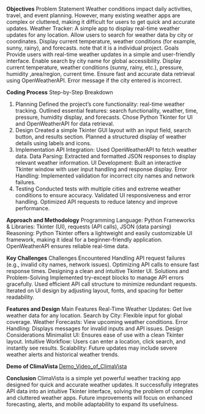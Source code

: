 <b>Objectives</b>
Problem Statement
Weather conditions impact daily activities, travel, and event planning. However, many existing weather apps are complex or cluttered, making it difficult for users to get quick and accurate updates.
Weather Tracker: A simple app to display real-time weather updates for any location. Allow users to search for weather data by city or coordinates. Display current temperature, weather conditions (for example, sunny, rainy), and forecasts. note that it is a individual project.
Goals
Provide users with real-time weather updates in a simple and user-friendly interface.
Enable search by city name  for global accessibility.
Display current temperature, weather conditions (sunny, rainy, etc.), pressure, humidity ,area/region, current time.
Ensure fast and accurate data retrieval using OpenWeatherAPI.
Error message if the city entered is incorrect.

<b>Coding Process</b>
Step-by-Step Breakdown
1. Planning
Defined the project’s core functionality: real-time weather tracking.
Outlined essential features: search functionality, weather, time, pressure, humidity display, and forecasts.
Chose Python Tkinter for UI and OpenWeatherAPI for data retrieval.
2. Design
Created a simple Tkinter GUI layout with an input field, search button, and results section.
Planned a structured display of weather details using labels and icons.
3. Implementation
API Integration: Used OpenWeatherAPI to fetch weather data.
Data Parsing: Extracted and formatted JSON responses to display relevant weather information.
UI Development: Built an interactive Tkinter window with user input handling and response display.
Error Handling: Implemented validation for incorrect city names and network failures.
4. Testing
Conducted tests with multiple cities and extreme weather conditions to ensure accuracy.
Validated UI responsiveness and error handling.
Optimized API requests to reduce latency and improve performance.

<b>Approach and Methodology</b>
Programming Language: Python
Frameworks & Libraries: Tkinter (UI), requests (API calls), JSON (data parsing)
Reasoning: Python Tkinter offers a lightweight and easily customizable UI framework, making it ideal for a beginner-friendly application. OpenWeatherAPI ensures reliable real-time data.

<b>Key Challenges</b>
Challenges Encountered
Handling API request failures (e.g., invalid city names, network issues).
Optimizing API calls to ensure fast response times.
Designing a clean and intuitive Tkinter UI.
Solutions and Problem-Solving
Implemented try-except blocks to manage API errors gracefully.
Used efficient API call structure to minimize redundant requests.
Iterated on UI design by adjusting layout, fonts, and spacing for better readability.

<b>Features and Design</b>
Main Features
Real-Time Weather Updates: Get live weather data for any location.
Search by City: Flexible input for global coverage.
Weather Forecasts: View upcoming weather conditions.
Error Handling: Displays messages for invalid inputs and API issues.
Design Considerations
Minimalist UI: Ensures ease of use with a clean Tkinter layout.
Intuitive Workflow: Users can enter a location, click search, and instantly see results.
Scalability: Future updates may include severe weather alerts and historical weather trends.

<b>Demo of ClimaVista </b> 
[Demo_Video_of_ClimaVista](https://drive.google.com/file/d/11AJZRcVOVz0HrFa0ROzWp9mUraYS99mm/view?usp=drive_link)


<b>Conclusion</b>
ClimaVista is a simple yet powerful weather tracking app designed for quick and accurate weather updates. It successfully integrates API data into an intuitive Tkinter interface, solving the problem of complex and cluttered weather apps. Future improvements will focus on enhanced forecasting, alerts, and mobile adaptability to expand its usefulness.
